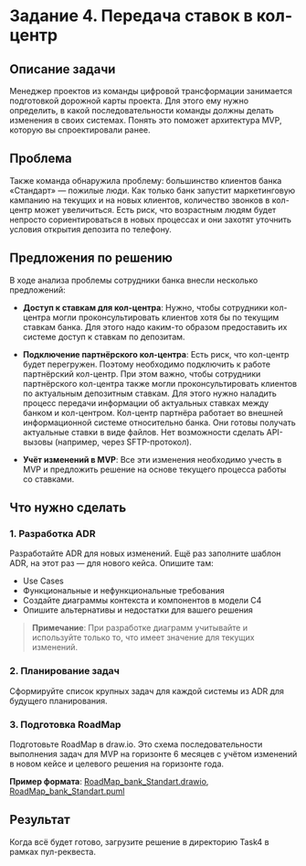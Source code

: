 # Задание 4. Передача ставок в кол-центр

## Описание задачи

Менеджер проектов из команды цифровой трансформации занимается подготовкой дорожной карты проекта. Для этого ему нужно определить, в какой последовательности команды должны делать изменения в своих системах. Понять это поможет архитектура MVP, которую вы спроектировали ранее.

## Проблема

Также команда обнаружила проблему: большинство клиентов банка «Стандарт» — пожилые люди. Как только банк запустит маркетинговую кампанию на текущих и на новых клиентов, количество звонков в кол-центр может увеличиться. Есть риск, что возрастным людям будет непросто сориентироваться в новых процессах и они захотят уточнить условия открытия депозита по телефону.

## Предложения по решению

В ходе анализа проблемы сотрудники банка внесли несколько предложений:

- **Доступ к ставкам для кол-центра**: Нужно, чтобы сотрудники кол-центра могли проконсультировать клиентов хотя бы по текущим ставкам банка. Для этого надо каким-то образом предоставить их системе доступ к ставкам по депозитам.

- **Подключение партнёрского кол-центра**: Есть риск, что кол-центр будет перегружен. Поэтому необходимо подключить к работе партнёрский кол-центр. При этом важно, чтобы сотрудники партнёрского кол-центра также могли проконсультировать клиентов по актуальным депозитным ставкам. Для этого нужно наладить процесс передачи информации об актуальных ставках между банком и кол-центром. Кол-центр партнёра работает во внешней информационной системе относительно банка. Они готовы получать актуальные ставки в виде файлов. Нет возможности сделать API-вызовы (например, через SFTP-протокол).

- **Учёт изменений в MVP**: Все эти изменения необходимо учесть в MVP и предложить решение на основе текущего процесса работы со ставками.

## Что нужно сделать

### 1. Разработка ADR
Разработайте ADR для новых изменений. Ещё раз заполните шаблон ADR, на этот раз — для нового кейса. Опишите там:
- Use Cases
- Функциональные и нефункциональные требования
- Создайте диаграммы контекста и компонентов в модели C4
- Опишите альтернативы и недостатки для вашего решения

> **Примечание**: При разработке диаграмм учитывайте и используйте только то, что имеет значение для текущих изменений.

### 2. Планирование задач
Сформируйте список крупных задач для каждой системы из ADR для будущего планирования.

### 3. Подготовка RoadMap
Подготовьте RoadMap в draw.io. Это схема последовательности выполнения задач для MVP на горизонте 6 месяцев с учётом изменений в новом кейсе и целевого решения на горизонте года.

**Пример формата**: [RoadMap_bank_Standart.drawio](RoadMap_bank_Standart_template.drawio), [RoadMap_bank_Standart.puml](RoadMap_bank_Standart_template.puml)

## Результат

Когда всё будет готово, загрузите решение в директорию Task4 в рамках пул-реквеста.